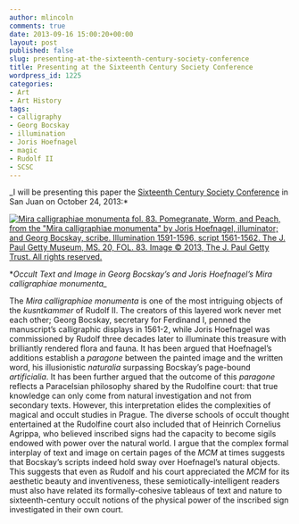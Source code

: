 ```yaml
---
author: mlincoln
comments: true
date: 2013-09-16 15:00:20+00:00
layout: post
published: false
slug: presenting-at-the-sixteenth-century-society-conference
title: Presenting at the Sixteenth Century Society Conference
wordpress_id: 1225
categories:
- Art
- Art History
tags:
- calligraphy
- Georg Bocskay
- illumination
- Joris Hoefnagel
- magic
- Rudolf II
- SCSC
---
```


_I will be presenting this paper the [Sixteenth Century Society Conference](http://sixteenthcentury.org/conference/) in San Juan on October 24, 2013:*

[![Mira calligraphiae monumenta fol. 83. Pomegranate, Worm, and Peach, from the "Mira calligraphiae monumenta" by Joris Hoefnagel, illuminator; and Georg Bocskay, scribe. Illumination 1591-1596, script 1561-1562. The J. Paul Getty Museum, MS. 20, FOL. 83. Image © 2013, The J. Paul Getty Trust. All rights reserved.](http://www.getty.edu/art/collections/images/l/00264801.jpg)](http://www.getty.edu/art/gettyguide/artObjectDetails?artobj=2648)

**Occult Text and Image in Georg Bocskay’s and Joris Hoefnagel’s *Mira calligraphiae monumenta_**

The *Mira calligraphiae monumenta* is one of the most intriguing objects of the *kusntkammer* of Rudolf II. The creators of this layered work never met each other; Georg Bocskay, secretary for Ferdinand I, penned the manuscript’s calligraphic displays in 1561-2, while Joris Hoefnagel was commissioned by Rudolf three decades later to illuminate this treasure with brilliantly rendered flora and fauna. It has been argued that Hoefnagel’s additions establish a *paragone* between the painted image and the written word, his illusionistic *naturalia* surpassing Bocskay’s page-bound *artificialia*. It has been further argued that the outcome of this *paragone* reflects a Paracelsian philosophy shared by the Rudolfine court: that true knowledge can only come from natural investigation and not from secondary texts. However, this interpretation elides the complexities of magical and occult studies in Prague. The diverse schools of occult thought entertained at the Rudolfine court also included that of Heinrich Cornelius Agrippa, who believed inscribed signs had the capacity to become sigils endowed with power over the natural world. I argue that the complex formal interplay of text and image on certain pages of the *MCM* at times suggests that Bocskay’s scripts indeed hold sway over Hoefnagel’s natural objects. This suggests that even as Rudolf and his court appreciated the *MCM* for its aesthetic beauty and inventiveness, these semiotically-intelligent readers must also have related its formally-cohesive tableaus of text and nature to sixteenth-century occult notions of the physical power of the inscribed sign investigated in their own court.
